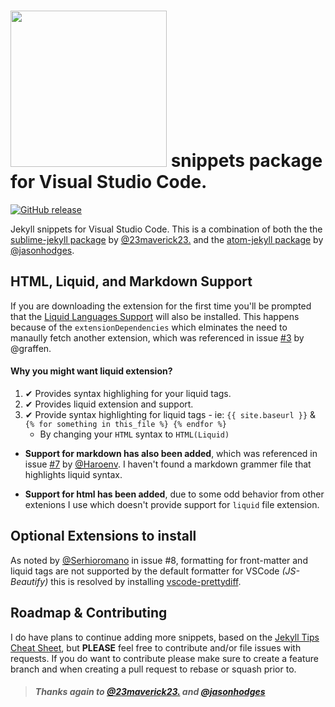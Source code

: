 # <a href="http://jekyllrb.com" title="Jekyll" target="_blank"><img src="http://jekyllrb.com/img/logo-2x.png" atl="Jekyll Logo" width="250"></a> snippets package for Visual Studio Code.

[![GitHub release](https://img.shields.io/github/release/ginfuru/vscode-jekyll-snippets.svg)](https://github.com/ginfuru/vscode-jekyll-snippets/releases)

Jekyll snippets for Visual Studio Code. This is a combination of both the the [sublime-jekyll package](https://github.com/23maverick23/sublime-jekyll)
by [@23maverick23.](https://github.com/23maverick23) and the [atom-jekyll package](https://atom.io/packages/jekyll-snippets) by [@jasonhodges](https://github.com/jasonhodges).

## HTML, Liquid, and Markdown Support

If you are downloading the extension for the first time you'll be prompted that the [Liquid Languages Support](https://marketplace.visualstudio.com/items?itemName=neilding.language-liquid) will also be installed. This happens because of the `extensionDependencies` which elminates the need to manaully fetch another extension, which was referenced in issue [#3](https://github.com/ginfuru/vscode-jekyll-snippets/issues/3) by @graffen.

#### Why you might want liquid extension?

1. ✔ Provides syntax highlighing for your liquid tags.
2. ✔ Provides liquid extension and support.
3. ✔ Provide syntax highlighting for liquid tags - ie: `{{ site.baseurl }}` & `{% for something in this_file %} {% endfor %}`
     * By changing your `HTML` syntax to `HTML(Liquid)`


* **Support for markdown has also been added**, which was referenced in issue [#7](https://github.com/ginfuru/vscode-jekyll-snippets/issues/7) by [@Haroenv](https://github.com/Haroenv). I haven't found a markdown grammer file that highlights liquid syntax.

* **Support for html has been added**, due to some odd behavior from other extenions I use which doesn't provide support for `liquid` file extension.

## Optional Extensions to install
 As noted by [@Serhioromano](https://github.com/Serhioromano) in issue #8, formatting for front-matter and liquid tags are not supported by the default formatter for VSCode _(JS-Beautify)_ this is resolved by installing [vscode-prettydiff](https://marketplace.visualstudio.com/items?itemName=HexcodeTechnologies.vscode-prettydiff).


## Roadmap & Contributing

I do have plans to continue adding more snippets, based on the [Jekyll Tips Cheat Sheet](http://jekyll.tips/jekyll-cheat-sheet/), but **PLEASE** feel free to contribute and/or file issues with requests. If you do want to contribute please make sure to create a feature branch and when creating a pull request to rebase or squash prior to.

> ##### Thanks again to [@23maverick23.](https://github.com/23maverick23) and [@jasonhodges](https://github.com/jasonhodges)
